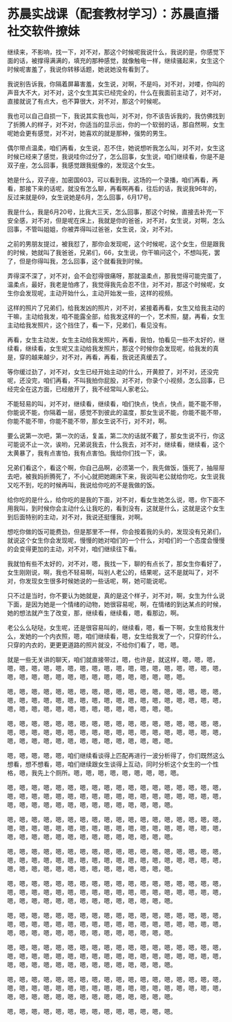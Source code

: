 # 苏晨实战课（配套教材学习）：苏晨直播社交软件撩妹

继续来，不影响，找一下，对不对，那这个时候呢我说什么，我说的是，你感觉下面的话，被撑得满满的，填充的那种感觉，就像触电一样，继续骚起来，女生这个时候呢害羞了，我说你转移话题，她说她没有看到了。

我说别告诉我，你隔着屏幕害羞，女生说，对啊，不是吗，对不对，对喽，你叫的声音大不大，对不对，这个女生其实已经完全的，什么在我面前主动了，对不对，直接就说了有点大，也不算很大，对不对，那这个时候呢。

我也可以自己自损一下，我说其实我也叫，对不对，你不该告诉我的，我仿佛找到了折腾人的样子，对不对，你适当的显示出，你的一个软弱的话，那自然啊，女生呢她会更有感觉，对不对，她喜欢的就是那种，强势的男生。

偶尔带点温柔，咱们再看，女生说，忍不住，她说想听我怎么叫，对不对，女生这时候已经来了感觉，我说哇你过分了，怎么回事，女生说，咱们继续看，你是不是双子座，怎么回事，我感觉跟我挺像的，发现这个女生。

她是什么，双子座，加密国603，可以看到我，这场的一个录播，咱们再看，再看，那接下来的话呢，就没有怎么聊，再看啊再看，往后的话，我说我96年的，反过来就是69，女生说她是6月，怎么回事，6月17号。

我是什么，我是6月20号，比我大三天，怎么回事，那这个时候，直接去补充一下安全感，对不对，但是呢在床上，我就是你的爸爸，对不对，女生说，对啊，怎么回事，不管叫姐姐，你被弄得叫过爸爸，女生说，没，对不对。

之前的男朋友提过，被我怼了，那你会发现呢，这个时候呢，这个女生，但是跟我的时候，她就叫了我爸爸，兄弟们，66，女生说，你干嘛问这个，不想叫死，罢了，但是你得叫我，怎么回事，这个就看我到时候。

弄得深不深了，对不对，会不会怼得很痛呀，那就温柔点，那我觉得可能完蛋了，温柔点，最好，我老是怕疼了，我觉得我先会忍不住，对不对，那这个时候呢，女生你会发现呢，主动开始什么，主动开始发一些，这样的视频。

这样的照片了兄弟们，给我发凶的照片，对不对，紧接着再看，女生又给我主动的干嘛，主动给我发，咱不能露全部，给我发这样的一个，艺术照，腿，再看，女生主动给我发照片，这个挡住了，看一下，兄弟们，看见没有。

再看，女生主动发，女生主动给我发照片，再看，我怕，怕看见一些不太好的，继续看，继续看，女生呢又主动给我发照片，那这个时候你会发现呢，给我发的真是，穿的越来越少，对不对，再看，再看，我说还真缓去了。

等你缓过劲了，对不对，女生已经开始主动的什么，开黄腔了，对不对，还没完呢，还没完，咱们再看，不叫我拍你屁股，对不对，你录个小视频，怎么回事，已经完全在这方面，已经敞开了，我不经常叫人家老公。

不能轻易的叫，对不对，继续看，继续看，咱们快点，快点，快点，能不能不带，你能说不能，你隔着一层，感觉不到彼此的温度，那女生说不能，你能不能不带，你能不能不带，你能不能不带，那女生说不行，对不对，啊。

要么说第一次吧，第一次的话，复盖，第二次的话就不戴了，那女生说不行，你这可能说不止一次，诶哟，兄弟说我去，什么我去，对不对，继续看，继续看，这个太黄暴了，我有点害怕，我有点害怕。我给你们找一下，诶。

兄弟们看这个，看这个啊，你自己品啊，必须第一个，我先做饭，饿死了，抽屉屉去吧，被我妈折腾死了，不小心就把她踢床下来，我说叫老公就给你吃，女生说我又吃不到，吃的时候再叫，我说给你吃的不是我做的饭。

给你吃的是什么，给你吃的是我的下面，对不对，看女生她怎么说，嗯，你下面不用我叫，到时候你会主动什么让我吃的，看到没有，这就是什么，这就是这个女生到后面特别的主动，对不对，我说还挺懂我，对啊。

想吃你做的饭可能费劲，但是那里不一样，你会按着我的头的，发现没有兄弟们，就说这个女生你会发现呢，慢慢的她对咱们的一个什么，对咱们的一个态度会慢慢的会变得更加的主动，对不对，咱们继续往下看。

我就怕有些不太好的，对不对，嗯，我找一下，聊的有点长了，那女生你看好了，女生刚刚说，啊，我也不轻易啊，叫别人老公的，结果呢，这不是就叫了，对不对，你发现女生很多时候她说的一些话呢，啊，她可能说呢。

只不过是当时，你不要认为她就是，真的是这个样子，对不对，啊，女生为什么说下面，是因为她是一个情绪的动物，她很容易呢，啊，在情绪的到达某点的时候，她的想法就产生了改变，那，继续看，继续看，嗯，看那边，啊。

老公么么哒哒，女生呢，还是很容易叫的，继续看，嗯，看一下啊，女生给我发什么，发她的一个内衣照，嗯，咱们继续看，嗯，女生给我发了一个，只穿的什么，只穿的内衣的，更更更道路的照片就没，不给你们看了，嗯，嗯。

就是一些无关讲的聊天，咱们就直接带过，嗯，也许是，就这样，嗯，嗯，嗯，嗯，嗯，嗯，嗯，嗯，嗯，嗯，嗯，嗯，嗯，嗯，嗯，嗯，嗯，嗯，嗯，嗯，嗯，嗯，嗯，嗯，嗯，嗯，嗯，嗯，嗯，嗯，嗯，嗯，嗯，嗯，嗯，嗯。

嗯，嗯，嗯，嗯，嗯，嗯，嗯，嗯，嗯，嗯，嗯，嗯，嗯，嗯，嗯，嗯，嗯，嗯，嗯，嗯，嗯，嗯，嗯，嗯，嗯，嗯，嗯，嗯，嗯，嗯，嗯，嗯，嗯，嗯，嗯，嗯，嗯，嗯，嗯，嗯，嗯，嗯，嗯，嗯，嗯，嗯，嗯，嗯，嗯，嗯。

嗯，嗯，嗯，嗯，嗯，嗯，嗯，嗯，嗯，嗯，嗯，嗯，嗯，嗯，嗯，嗯，嗯，嗯，嗯，嗯，嗯，嗯，嗯，嗯，嗯，嗯，嗯，嗯，嗯，嗯，嗯，嗯，嗯，嗯，嗯，嗯，嗯，嗯，嗯，嗯，嗯，嗯，嗯，嗯，嗯，嗯，嗯，嗯，嗯，嗯。

嗯，嗯，嗯，嗯，嗯，咱们继续看谈得上匹配再进行一波分析得了，你们既然这么想看，想不想看，嗯，咱们继续跟女生谈得上互动，同时分析这个女生的一个性格，嗯，我先上个厕所。嗯，嗯，嗯，嗯，嗯，嗯，嗯，嗯，嗯。

嗯，嗯，嗯，嗯，嗯，嗯，嗯，嗯，嗯，嗯，嗯，嗯，嗯，嗯，嗯，嗯，嗯，嗯，嗯，嗯，嗯，嗯，嗯，嗯，嗯，嗯，嗯，嗯，嗯，嗯，嗯，嗯，嗯，嗯，嗯，嗯，嗯，嗯，嗯，嗯，嗯，嗯，嗯，嗯，嗯，嗯，嗯，嗯，嗯，嗯。

嗯，嗯，嗯，嗯，嗯，嗯，嗯，嗯，嗯，嗯，嗯，嗯，嗯，嗯，嗯，嗯，嗯，嗯，嗯，嗯，嗯，嗯，嗯，嗯，嗯，嗯，嗯，嗯，嗯，嗯，嗯，嗯，嗯，嗯，嗯，嗯，嗯，嗯，嗯，嗯，嗯，嗯，嗯，嗯，嗯，嗯，嗯，嗯，嗯，嗯。

嗯，嗯，嗯，嗯，嗯，嗯，嗯，嗯，嗯，嗯，嗯，嗯，嗯，嗯，嗯，嗯，嗯，嗯，嗯，嗯，嗯，嗯，嗯，嗯，嗯，嗯，嗯，嗯，嗯，嗯，嗯，嗯，嗯，嗯，嗯，嗯，嗯，嗯，嗯，嗯，嗯，嗯，嗯，嗯，嗯，嗯，嗯，嗯，嗯，嗯。

嗯，嗯，嗯，嗯，嗯，嗯，嗯，嗯，嗯，嗯，嗯，嗯，嗯，嗯，嗯，嗯，嗯，嗯，嗯，嗯，嗯，嗯，嗯，嗯，嗯，嗯，嗯，嗯，嗯，嗯，嗯，嗯，嗯，嗯，嗯，嗯，嗯，嗯，嗯，嗯，嗯，嗯，嗯，嗯，嗯，嗯，嗯，嗯，嗯，嗯。

嗯，嗯，嗯，嗯，嗯，嗯，嗯，嗯，嗯，嗯，嗯，嗯，嗯，嗯，嗯，嗯，嗯，嗯，嗯，嗯，嗯，嗯，嗯，嗯，嗯，嗯，嗯，嗯，嗯，嗯，嗯，嗯，嗯，嗯，嗯，嗯，嗯，嗯，嗯，嗯，嗯，嗯，嗯，嗯，嗯，嗯，嗯，嗯，嗯，嗯。

嗯，嗯，嗯，嗯，嗯，嗯，嗯，嗯，嗯，嗯，嗯，嗯，嗯，嗯，嗯，嗯，嗯，嗯，嗯，嗯，嗯，嗯，嗯，嗯，嗯，嗯，嗯，嗯，嗯，嗯，嗯，嗯，嗯，嗯，嗯，嗯，嗯，嗯，嗯，嗯，嗯，嗯，嗯，嗯，嗯，嗯，嗯，嗯，嗯，嗯。

嗯，嗯，嗯，嗯，嗯，嗯，嗯，嗯，嗯，嗯，嗯，嗯，嗯，嗯，嗯，嗯，嗯，嗯，嗯，嗯，嗯，嗯，嗯，嗯，嗯，嗯，嗯，嗯，嗯，嗯，嗯，嗯，嗯，嗯，嗯，嗯，嗯，嗯，嗯，嗯，嗯，嗯，嗯，嗯，嗯，嗯，嗯，嗯，嗯，嗯。

嗯，嗯，嗯，嗯，嗯，嗯，嗯，嗯，嗯，嗯，嗯，嗯，嗯，嗯。